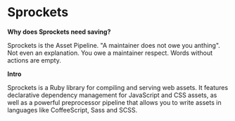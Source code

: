 # Sprockets

**Why does Sprockets need saving?**

Sprockets is the Asset Pipeline. "A maintainer does not owe you anthing". Not even an explanation. You owe a maintainer respect. Words without actions are empty. 

**Intro**

Sprockets is a Ruby library for compiling and serving web assets. It features declarative dependency management for JavaScript and CSS assets, as well as a powerful preprocessor pipeline that allows you to write assets in languages like CoffeeScript, Sass and SCSS. 

